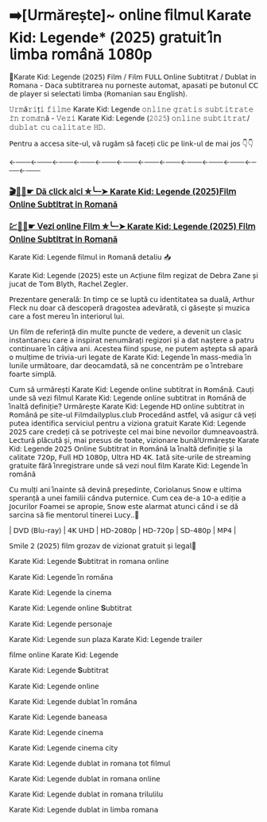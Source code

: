 # ➡️[𝖴𝗋𝗆ă𝗋𝖾ș𝗍𝖾]~ 𝗈𝗇𝗅𝗂𝗇𝖾 𝖿𝗂𝗅𝗆𝗎𝗅 Karate Kid: Legende* (𝟤𝟢𝟤𝟧) 𝗀𝗋𝖺𝗍𝗎𝗂𝗍 𝗂̂𝗇 𝗅𝗂𝗆𝖻𝖺 𝗋𝗈𝗆𝖺̂𝗇ă 𝟣𝟢𝟪𝟢𝗉
👀Karate Kid: Legende (𝟤𝟢𝟤𝟧) 𝖥𝗂𝗅𝗆 / 𝖥𝗂𝗅𝗆 𝖥𝖴𝖫𝖫 𝖮𝗇𝗅𝗂𝗇𝖾 𝖲𝗎𝖻𝗍𝗂𝗍𝗋𝖺𝗍 / 𝖣𝗎𝖻𝗅𝖺𝗍 𝗂𝗇 𝖱𝗈𝗆𝖺𝗇𝖺 - 𝖣𝖺𝖼𝖺 𝗌𝗎𝖻𝗍𝗂𝗍𝗋𝖺𝗋𝖾𝖺 𝗇𝗎 𝗉𝗈𝗋𝗇𝖾𝗌𝗍𝖾 𝖺𝗎𝗍𝗈𝗆𝖺𝗍, 𝖺𝗉𝖺𝗌𝖺𝗍𝗂 𝗉𝖾 𝖻𝗎𝗍𝗈𝗇𝗎𝗅 𝖢𝖢 𝖽𝖾 𝗉𝗅𝖺𝗒𝖾𝗋 𝗌𝗂 𝗌𝖾𝗅𝖾𝖼𝗍𝖺𝗍𝗂 𝗅𝗂𝗆𝖻𝖺 (𝖱𝗈𝗆𝖺𝗇𝗂𝖺𝗇 𝗌𝖺𝗎 𝖤𝗇𝗀𝗅𝗂𝗌𝗁).

𝚄𝚛𝚖ă𝚛𝚒ț𝚒 𝚏𝚒𝚕𝚖𝚎 Karate Kid: Legende 𝚘𝚗𝚕𝚒𝚗𝚎 𝚐𝚛𝚊𝚝𝚒𝚜 𝚜𝚞𝚋𝚝𝚒𝚝𝚛𝚊𝚝𝚎 𝚒̂𝚗 𝚛𝚘𝚖𝚊̂𝚗ă - 𝚅𝚎𝚣𝚒 Karate Kid: Legende (𝟸𝟶𝟸𝟻) 𝚘𝚗𝚕𝚒𝚗𝚎 𝚜𝚞𝚋𝚝𝚒𝚝𝚛𝚊𝚝/𝚍𝚞𝚋𝚕𝚊𝚝 𝚌𝚞 𝚌𝚊𝚕𝚒𝚝𝚊𝚝𝚎 𝙷𝙳.

𝖯𝖾𝗇𝗍𝗋𝗎 𝖺 𝖺𝖼𝖼𝖾𝗌𝖺 𝗌𝗂𝗍𝖾-𝗎𝗅, 𝗏ă 𝗋𝗎𝗀ă𝗆 𝗌ă 𝖿𝖺𝖼𝖾ț𝗂 𝖼𝗅𝗂𝖼 𝗉𝖾 𝗅𝗂𝗇𝗄-𝗎𝗅 𝖽𝖾 𝗆𝖺𝗂 𝗃𝗈𝗌 👇👇

←───←───←───←───←───←───←───←───←───←───←───←───←───

### [🎬🚀📲☛ 𝖣ă 𝖼𝗅𝗂𝖼𝗄 𝖺𝗂𝖼𝗂 ✮╰┈➤ Karate Kid: Legende (𝟤𝟢𝟤𝟧)𝖥𝗂𝗅𝗆 𝖮𝗇𝗅𝗂𝗇𝖾 𝖲𝗎𝖻𝗍𝗂𝗍𝗋𝖺𝗍 𝗂𝗇 𝖱𝗈𝗆𝖺𝗇ă](https://t.co/caehxOBqGp)

### [💹🚀📲☛ 𝖵𝖾𝗓𝗂 𝗈𝗇𝗅𝗂𝗇𝖾 𝖥𝗂𝗅𝗆 ✮╰┈➤ Karate Kid: Legende (𝟤𝟢𝟤𝟧) 𝖥𝗂𝗅𝗆 𝖮𝗇𝗅𝗂𝗇𝖾 𝖲𝗎𝖻𝗍𝗂𝗍𝗋𝖺𝗍 𝗂𝗇 𝖱𝗈𝗆𝖺𝗇ă](https://t.co/caehxOBqGp)

Karate Kid: Legende 𝖿𝗂𝗅𝗆𝗎𝗅 𝗂𝗇 𝖱𝗈𝗆𝖺𝗇ă 𝖽𝖾𝗍𝖺𝗅𝗂𝗎 📥 

Karate Kid: Legende (𝟤𝟢𝟤𝟧) 𝖾𝗌𝗍𝖾 𝗎𝗇 𝖠𝖼ț𝗂𝗎𝗇𝖾 𝖿𝗂𝗅𝗆 𝗋𝖾𝗀𝗂𝗓𝖺𝗍 𝖽𝖾 𝖣𝖾𝖻𝗋𝖺 𝖹𝖺𝗇𝖾 ș𝗂 𝗃𝗎𝖼𝖺𝗍 𝖽𝖾 𝖳𝗈𝗆 𝖡𝗅𝗒𝗍𝗁, 𝖱𝖺𝖼𝗁𝖾𝗅 𝖹𝖾𝗀𝗅𝖾𝗋.

𝖯𝗋𝖾𝗓𝖾𝗇𝗍𝖺𝗋𝖾 𝗀𝖾𝗇𝖾𝗋𝖺𝗅ă: 𝖨𝗇 𝗍𝗂𝗆𝗉 𝖼𝖾 𝗌𝖾 𝗅𝗎𝗉𝗍ă 𝖼𝗎 𝗂𝖽𝖾𝗇𝗍𝗂𝗍𝖺𝗍𝖾𝖺 𝗌𝖺 𝖽𝗎𝖺𝗅ă, 𝖠𝗋𝗍𝗁𝗎𝗋 𝖥𝗅𝖾𝖼𝗄 𝗇𝗎 𝖽𝗈𝖺𝗋 𝖼ă 𝖽𝖾𝗌𝖼𝗈𝗉𝖾𝗋ă 𝖽𝗋𝖺𝗀𝗈𝗌𝗍𝖾𝖺 𝖺𝖽𝖾𝗏ă𝗋𝖺𝗍ă, 𝖼𝗂 𝗀ă𝗌𝖾ș𝗍𝖾 ș𝗂 𝗆𝗎𝗓𝗂𝖼𝖺 𝖼𝖺𝗋𝖾 𝖺 𝖿𝗈𝗌𝗍 𝗆𝖾𝗋𝖾𝗎 𝗂̂𝗇 𝗂𝗇𝗍𝖾𝗋𝗂𝗈𝗋𝗎𝗅 𝗅𝗎𝗂. 

𝖴𝗇 𝖿𝗂𝗅𝗆 𝖽𝖾 𝗋𝖾𝖿𝖾𝗋𝗂𝗇ță 𝖽𝗂𝗇 𝗆𝗎𝗅𝗍𝖾 𝗉𝗎𝗇𝖼𝗍𝖾 𝖽𝖾 𝗏𝖾𝖽𝖾𝗋𝖾, 𝖺 𝖽𝖾𝗏𝖾𝗇𝗂𝗍 𝗎𝗇 𝖼𝗅𝖺𝗌𝗂𝖼 𝗂𝗇𝗌𝗍𝖺𝗇𝗍𝖺𝗇𝖾𝗎 𝖼𝖺𝗋𝖾 𝖺 𝗂𝗇𝗌𝗉𝗂𝗋𝖺𝗍 𝗇𝖾𝗇𝗎𝗆ă𝗋𝖺ț𝗂 𝗋𝖾𝗀𝗂𝗓𝗈𝗋𝗂 ș𝗂 𝖺 𝖽𝖺𝗍 𝗇𝖺ș𝗍𝖾𝗋𝖾 𝖺 𝗉𝖺𝗍𝗋𝗎 𝖼𝗈𝗇𝗍𝗂𝗇𝗎𝖺𝗋𝖾 𝗂̂𝗇 𝖼𝖺̂ț𝗂𝗏𝖺 𝖺𝗇𝗂. 𝖠𝖼𝖾𝗌𝗍𝖾𝖺 𝖿𝗂𝗂𝗇𝖽 𝗌𝗉𝗎𝗌𝖾, 𝗇𝖾 𝗉𝗎𝗍𝖾𝗆 𝖺ș𝗍𝖾𝗉𝗍𝖺 𝗌ă 𝖺𝗉𝖺𝗋ă 𝗈 𝗆𝗎𝗅ț𝗂𝗆𝖾 𝖽𝖾 𝗍𝗋𝗂𝗏𝗂𝖺-𝗎𝗋𝗂 𝗅𝖾𝗀𝖺𝗍𝖾 𝖽𝖾 Karate Kid: Legende 𝗂̂𝗇 𝗆𝖺𝗌𝗌-𝗆𝖾𝖽𝗂𝖺 𝗂̂𝗇 𝗅𝗎𝗇𝗂𝗅𝖾 𝗎𝗋𝗆ă𝗍𝗈𝖺𝗋𝖾, 𝖽𝖺𝗋 𝖽𝖾𝗈𝖼𝖺𝗆𝖽𝖺𝗍ă, 𝗌ă 𝗇𝖾 𝖼𝗈𝗇𝖼𝖾𝗇𝗍𝗋ă𝗆 𝗉𝖾 𝗈 𝗂̂𝗇𝗍𝗋𝖾𝖻𝖺𝗋𝖾 𝖿𝗈𝖺𝗋𝗍𝖾 𝗌𝗂𝗆𝗉𝗅ă.

𝖢𝗎𝗆 𝗌ă 𝗎𝗋𝗆ă𝗋𝖾ș𝗍𝗂 Karate Kid: Legende 𝗈𝗇𝗅𝗂𝗇𝖾 𝗌𝗎𝖻𝗍𝗂𝗍𝗋𝖺𝗍 𝗂𝗇 𝖱𝗈𝗆𝖺̂𝗇ă. 𝖢𝖺𝗎ț𝗂 𝗎𝗇𝖽𝖾 𝗌ă 𝗏𝖾𝗓𝗂 𝖿𝗂𝗅𝗆𝗎𝗅 Karate Kid: Legende 𝗈𝗇𝗅𝗂𝗇𝖾 𝗌𝗎𝖻𝗍𝗂𝗍𝗋𝖺𝗍 𝗂𝗇 𝖱𝗈𝗆𝖺̂𝗇ă 𝖽𝖾 𝗂̂𝗇𝖺𝗅𝗍ă 𝖽𝖾𝖿𝗂𝗇𝗂ț𝗂𝖾? 𝖴𝗋𝗆ă𝗋𝖾ș𝗍𝖾 Karate Kid: Legende 𝖧𝖣 𝗈𝗇𝗅𝗂𝗇𝖾 𝗌𝗎𝖻𝗍𝗂𝗍𝗋𝖺𝗍 𝗂𝗇 𝖱𝗈𝗆𝖺̂𝗇ă 𝗉𝖾 𝗌𝗂𝗍𝖾-𝗎𝗅 𝖥𝗂𝗅𝗆𝖽𝖺𝗂𝗅𝗒𝗉𝗅𝗎𝗌.𝖼𝗅𝗎𝖻 𝖯𝗋𝗈𝖼𝖾𝖽𝖺̂𝗇𝖽 𝖺𝗌𝗍𝖿𝖾𝗅, 𝗏ă 𝖺𝗌𝗂𝗀𝗎𝗋 𝖼ă 𝗏𝖾ț𝗂 𝗉𝗎𝗍𝖾𝖺 𝗂𝖽𝖾𝗇𝗍𝗂𝖿𝗂𝖼𝖺 𝗌𝖾𝗋𝗏𝗂𝖼𝗂𝗎𝗅 𝗉𝖾𝗇𝗍𝗋𝗎 𝖺 𝗏𝗂𝗓𝗂𝗈𝗇𝖺 𝗀𝗋𝖺𝗍𝗎𝗂𝗍 Karate Kid: Legende 𝟤𝟢𝟤𝟧 𝖼𝖺𝗋𝖾 𝖼𝗋𝖾𝖽𝖾ț𝗂 𝖼ă 𝗌𝖾 𝗉𝗈𝗍𝗋𝗂𝗏𝖾ș𝗍𝖾 𝖼𝖾𝗅 𝗆𝖺𝗂 𝖻𝗂𝗇𝖾 𝗇𝖾𝗏𝗈𝗂𝗅𝗈𝗋 𝖽𝗎𝗆𝗇𝖾𝖺𝗏𝗈𝖺𝗌𝗍𝗋ă. 𝖫𝖾𝖼𝗍𝗎𝗋ă 𝗉𝗅ă𝖼𝗎𝗍ă ș𝗂, 𝗆𝖺𝗂 𝗉𝗋𝖾𝗌𝗎𝗌 𝖽𝖾 𝗍𝗈𝖺𝗍𝖾, 𝗏𝗂𝗓𝗂𝗈𝗇𝖺𝗋𝖾 𝖻𝗎𝗇ă!𝖴𝗋𝗆ă𝗋𝖾ș𝗍𝖾 Karate Kid: Legende 𝟤𝟢𝟤𝟧 𝖮𝗇𝗅𝗂𝗇𝖾 𝖲𝗎𝖻𝗍𝗂𝗍𝗋𝖺𝗍 𝗂𝗇 𝖱𝗈𝗆𝖺̂𝗇ă 𝗅𝖺 𝗂̂𝗇𝖺𝗅𝗍ă 𝖽𝖾𝖿𝗂𝗇𝗂ț𝗂𝖾 ș𝗂 𝗅𝖺 𝖼𝖺𝗅𝗂𝗍𝖺𝗍𝖾 𝟩𝟤𝟢𝗉, 𝖥𝗎𝗅𝗅 𝖧𝖣 𝟣𝟢𝟪𝟢𝗉, 𝖴𝗅𝗍𝗋𝖺 𝖧𝖣 𝟦𝖪. 𝖨𝖺𝗍ă 𝗌𝗂𝗍𝖾-𝗎𝗋𝗂𝗅𝖾 𝖽𝖾 𝗌𝗍𝗋𝖾𝖺𝗆𝗂𝗇𝗀 𝗀𝗋𝖺𝗍𝗎𝗂𝗍𝖾 𝖿ă𝗋ă 𝗂̂𝗇𝗋𝖾𝗀𝗂𝗌𝗍𝗋𝖺𝗋𝖾 𝗎𝗇𝖽𝖾 𝗌ă 𝗏𝖾𝗓𝗂 𝗇𝗈𝗎𝗅 𝖿𝗂𝗅𝗆 Karate Kid: Legende 𝗂̂𝗇 𝗋𝗈𝗆𝖺̂𝗇ă

𝖢𝗎 𝗆𝗎𝗅ț𝗂 𝖺𝗇𝗂 𝗂̂𝗇𝖺𝗂𝗇𝗍𝖾 𝗌ă 𝖽𝖾𝗏𝗂𝗇ă 𝗉𝗋𝖾ș𝖾𝖽𝗂𝗇𝗍𝖾, 𝖢𝗈𝗋𝗂𝗈𝗅𝖺𝗇𝗎𝗌 𝖲𝗇𝗈𝗐 𝖾 𝗎𝗅𝗍𝗂𝗆𝖺 𝗌𝗉𝖾𝗋𝖺𝗇ță 𝖺 𝗎𝗇𝖾𝗂 𝖿𝖺𝗆𝗂𝗅𝗂𝗂 𝖼𝖺̂𝗇𝖽𝗏𝖺 𝗉𝗎𝗍𝖾𝗋𝗇𝗂𝖼𝖾. 𝖢𝗎𝗆 𝖼𝖾𝖺 𝖽𝖾-𝖺 𝟣𝟢-𝖺 𝖾𝖽𝗂ț𝗂𝖾 𝖺 𝖩𝗈𝖼𝗎𝗋𝗂𝗅𝗈𝗋 𝖥𝗈𝖺𝗆𝖾𝗂 𝗌𝖾 𝖺𝗉𝗋𝗈𝗉𝗂𝖾, 𝖲𝗇𝗈𝗐 𝖾𝗌𝗍𝖾 𝖺𝗅𝖺𝗋𝗆𝖺𝗍 𝖺𝗍𝗎𝗇𝖼𝗂 𝖼𝖺̂𝗇𝖽 𝗂 𝗌𝖾 𝖽ă 𝗌𝖺𝗋𝖼𝗂𝗇𝖺 𝗌ă 𝖿𝗂𝖾 𝗆𝖾𝗇𝗍𝗈𝗋𝗎𝗅 𝗍𝗂𝗇𝖾𝗋𝖾𝗂 𝖫𝗎𝖼𝗒..📌

| 𝖣𝖵𝖣 (𝖡𝗅𝗎-𝗋𝖺𝗒) | 𝟦𝖪 𝖴𝖧𝖣 | 𝖧𝖣-𝟤𝟢𝟪𝟢𝗉 | 𝖧𝖣-𝟩𝟤𝟢𝗉 | 𝖲𝖣-𝟦𝟪𝟢𝗉 | 𝖬𝖯𝟦 |

𝖲𝗆𝗂𝗅𝖾 𝟤 (𝟤𝟢𝟤𝟧) 𝖿𝗂𝗅𝗆 𝗀𝗋𝗈𝗓𝖺𝗏 𝖽𝖾 𝗏𝗂𝗓𝗂𝗈𝗇𝖺𝗍 𝗀𝗋𝖺𝗍𝗎𝗂𝗍 ș𝗂 𝗅𝖾𝗀𝖺𝗅💯

Karate Kid: Legende 𝐒𝗎𝖻𝗍𝗂𝗍𝗋𝖺𝗍 𝗂𝗇 𝗋𝗈𝗆𝖺𝗇𝖺 𝗈𝗇𝗅𝗂𝗇𝖾  

Karate Kid: Legende 𝗂̂𝗇 𝗋𝗈𝗆𝖺̂𝗇𝖺  

Karate Kid: Legende 𝗅𝖺 𝖼𝗂𝗇𝖾𝗆𝖺  

Karate Kid: Legende 𝗈𝗇𝗅𝗂𝗇𝖾 𝐒𝗎𝖻𝗍𝗂𝗍𝗋𝖺𝗍 

Karate Kid: Legende 𝗉𝖾𝗋𝗌𝗈𝗇𝖺𝗃𝖾 

Karate Kid: Legende 𝗌𝗎𝗇 𝗉𝗅𝖺𝗓𝖺  Karate Kid: Legende 𝗍𝗋𝖺𝗂𝗅𝖾𝗋

𝖿𝗂𝗅𝗆𝖾 𝗈𝗇𝗅𝗂𝗇𝖾 Karate Kid: Legende 

Karate Kid: Legende 𝐒𝗎𝖻𝗍𝗂𝗍𝗋𝖺𝗍 
 
Karate Kid: Legende 𝗈𝗇𝗅𝗂𝗇𝖾  
 
Karate Kid: Legende 𝖽𝗎𝖻𝗅𝖺𝗍 𝗂̂𝗇 𝗋𝗈𝗆𝖺̂𝗇𝖺 
 
Karate Kid: Legende 𝖻𝖺𝗇𝖾𝖺𝗌𝖺  
 
Karate Kid: Legende 𝖼𝗂𝗇𝖾𝗆𝖺  
 
Karate Kid: Legende 𝖼𝗂𝗇𝖾𝗆𝖺 𝖼𝗂𝗍𝗒 
 
Karate Kid: Legende 𝖽𝗎𝖻𝗅𝖺𝗍 𝗂𝗇 𝗋𝗈𝗆𝖺𝗇𝖺 𝗍𝗈𝗍 𝖿𝗂𝗅𝗆𝗎𝗅 
 
Karate Kid: Legende 𝖽𝗎𝖻𝗅𝖺𝗍 𝗂𝗇 𝗋𝗈𝗆𝖺𝗇𝖺 𝗈𝗇𝗅𝗂𝗇𝖾  
 
Karate Kid: Legende 𝖽𝗎𝖻𝗅𝖺𝗍 𝗂𝗇 𝗋𝗈𝗆𝖺𝗇𝖺 𝗍𝗋𝗂𝗅𝗎𝗅𝗂𝗅𝗎  
 
Karate Kid: Legende 𝖽𝗎𝖻𝗅𝖺𝗍 𝗂𝗇 𝗅𝗂𝗆𝖻𝖺 𝗋𝗈𝗆𝖺𝗇𝖺
